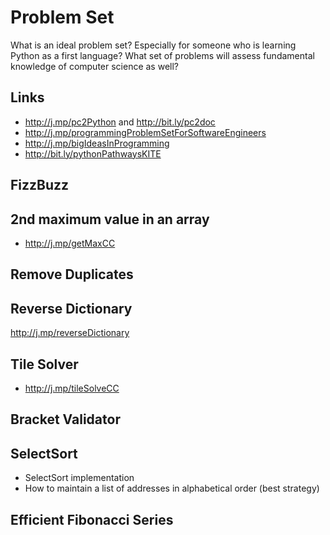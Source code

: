 
# Problem Set 

What is an ideal problem set? Especially for someone who is learning Python as a first language? What set of problems will assess fundamental knowledge of computer science as well? 

## Links
  - http://j.mp/pc2Python and http://bit.ly/pc2doc
  - http://j.mp/programmingProblemSetForSoftwareEngineers 
  - http://j.mp/bigIdeasInProgramming 
  - http://bit.ly/pythonPathwaysKITE
 
## FizzBuzz 

## 2nd maximum value in an array 
  - http://j.mp/getMaxCC

## Remove Duplicates


## Reverse Dictionary
http://j.mp/reverseDictionary

## Tile Solver 

 - http://j.mp/tileSolveCC


## Bracket Validator 

## SelectSort 

- SelectSort implementation 
- How to maintain a list of addresses in alphabetical order (best strategy) 

## Efficient Fibonacci Series 

<!--stackedit_data:
eyJoaXN0b3J5IjpbLTE3MTU0OTQxNTQsMTYzNzYzOTQ2OCwzOD
c4OTk1OTMsLTE0ODkxOTU0MzcsLTEzMTgyOTI5NTYsLTI2NzYz
NDQ3LDEyMDgxNTAxNzIsMzcwMDAyMzg2XX0=
-->